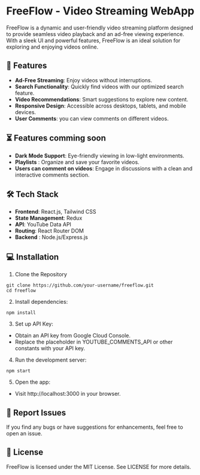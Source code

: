 # FreeFlow - Video Streaming WebApp

FreeFlow is a dynamic and user-friendly video streaming platform designed to provide seamless video playback and an ad-free viewing experience. With a sleek UI and powerful features, FreeFlow is an ideal solution for exploring and enjoying videos online.

## 🚀 Features

- **Ad-Free Streaming**: Enjoy videos without interruptions.
- **Search Functionality**: Quickly find videos with our optimized search feature.
- **Video Recommendations**: Smart suggestions to explore new content.
- **Responsive Design**: Accessible across desktops, tablets, and mobile devices.
- **User Comments**: you can view comments on different videos.

## ⏳ Features comming soon

- **Dark Mode Support**: Eye-friendly viewing in low-light environments.
- **Playlists** : Organize and save your favorite videos.
- **Users can comment on videos**: Engage in discussions with a clean and interactive comments section.

## 🛠️ Tech Stack

- **Frontend**: React.js, Tailwind CSS
- **State Management**: Redux
- **API**: YouTube Data API
- **Routing**: React Router DOM
- **Backend** : Node.js/Express.js




## 💻 Installation

1. Clone the Repository 
```
git clone https://github.com/your-username/freeflow.git
cd freeflow
```

2. Install dependencies:
```
npm install
```

3. Set up API Key:
- Obtain an API key from Google Cloud Console.
- Replace the placeholder in YOUTUBE_COMMENTS_API or other constants with your API key.


4. Run the development server:
```
npm start
```

5. Open the app:
- Visit http://localhost:3000 in your browser.


## 🐛 Report Issues

If you find any bugs or have suggestions for enhancements, feel free to open an issue.


## 📜 License

FreeFlow is licensed under the MIT License. See LICENSE for more details.